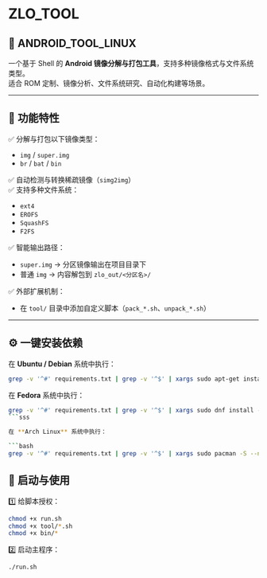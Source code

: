 # ZLO_TOOL

## 🧰 ANDROID_TOOL_LINUX

一个基于 Shell 的 **Android 镜像分解与打包工具**，支持多种镜像格式与文件系统类型。  
适合 ROM 定制、镜像分析、文件系统研究、自动化构建等场景。

---

## 🚀 功能特性

✅ 分解与打包以下镜像类型：
- `img` / `super.img`
- `br` / `bat` / `bin`

✅ 自动检测与转换稀疏镜像（`simg2img`）  
✅ 支持多种文件系统：
- `ext4`
- `EROFS`
- `SquashFS`
- `F2FS`

✅ 智能输出路径：
- `super.img` → 分区镜像输出在项目目录下  
- 普通 `img` → 内容解包到 `zlo_out/<分区名>/`

✅ 外部扩展机制：
- 在 `tool/` 目录中添加自定义脚本（`pack_*.sh`、`unpack_*.sh`）

---

## ⚙️ 一键安装依赖

在 **Ubuntu / Debian** 系统中执行：

```bash
grep -v '^#' requirements.txt | grep -v '^$' | xargs sudo apt-get install -y
```

在 **Fedora** 系统中执行：

```bash
grep -v '^#' requirements.txt | grep -v '^$' | xargs sudo dnf install -y
```sss

在 **Arch Linux** 系统中执行：

```bash
grep -v '^#' requirements.txt | grep -v '^$' | xargs sudo pacman -S --noconfirm
```

## 🔧 启动与使用

1️⃣ 给脚本授权：

```bash
chmod +x run.sh
chmod +x tool/*.sh
chmod +x bin/*
```

2️⃣ 启动主程序：

```bash
./run.sh
```
